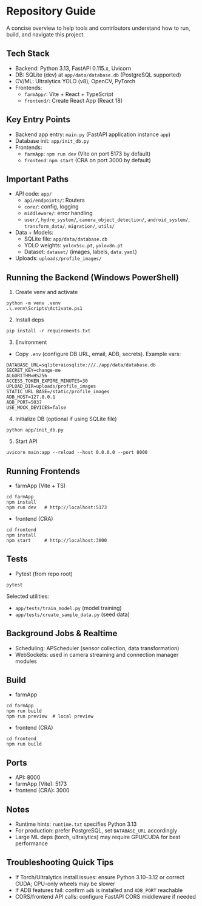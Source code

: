 # Repository Guide

A concise overview to help tools and contributors understand how to run, build, and navigate this project.

## Tech Stack
- Backend: Python 3.13, FastAPI 0.115.x, Uvicorn
- DB: SQLite (dev) at `app/data/database.db` (PostgreSQL supported)
- CV/ML: Ultralytics YOLO (v8), OpenCV, PyTorch
- Frontends:
  - `farmApp/`: Vite + React + TypeScript
  - `frontend/`: Create React App (React 18)

## Key Entry Points
- Backend app entry: `main.py` (FastAPI application instance `app`)
- Database init: `app/init_db.py`
- Frontends:
  - `farmApp`: `npm run dev` (Vite on port 5173 by default)
  - `frontend`: `npm start` (CRA on port 3000 by default)

## Important Paths
- API code: `app/`
  - `api/endpoints/`: Routers
  - `core/`: config, logging
  - `middleware/`: error handling
  - `user/`, `hydro_system/`, `camera_object_detection/`, `android_system/`, `transform_data/`, `migration/`, `utils/`
- Data + Models:
  - SQLite file: `app/data/database.db`
  - YOLO weights: `yolov5su.pt`, `yolov8n.pt`
  - Dataset: `dataset/` (images, labels, `data.yaml`)
- Uploads: `uploads/profile_images/`

## Running the Backend (Windows PowerShell)
1) Create venv and activate
```
python -m venv .venv
.\.venv\Scripts\Activate.ps1
```
2) Install deps
```
pip install -r requirements.txt
```
3) Environment
- Copy `.env` (configure DB URL, email, ADB, secrets). Example vars:
```
DATABASE_URL=sqlite+aiosqlite:///./app/data/database.db
SECRET_KEY=change-me
ALGORITHM=HS256
ACCESS_TOKEN_EXPIRE_MINUTES=30
UPLOAD_DIR=uploads/profile_images
STATIC_URL_BASE=/static/profile_images
ADB_HOST=127.0.0.1
ADB_PORT=5037
USE_MOCK_DEVICES=false
```
4) Initialize DB (optional if using SQLite file)
```
python app/init_db.py
```
5) Start API
```
uvicorn main:app --reload --host 0.0.0.0 --port 8000
```

## Running Frontends
- farmApp (Vite + TS)
```
cd farmApp
npm install
npm run dev   # http://localhost:5173
```
- frontend (CRA)
```
cd frontend
npm install
npm start     # http://localhost:3000
```

## Tests
- Pytest (from repo root)
```
pytest
```
Selected utilities:
- `app/tests/train_model.py` (model training)
- `app/tests/create_sample_data.py` (seed data)

## Background Jobs & Realtime
- Scheduling: APScheduler (sensor collection, data transformation)
- WebSockets: used in camera streaming and connection manager modules

## Build
- farmApp
```
cd farmApp
npm run build
npm run preview  # local preview
```
- frontend (CRA)
```
cd frontend
npm run build
```

## Ports
- API: 8000
- farmApp (Vite): 5173
- frontend (CRA): 3000

## Notes
- Runtime hints: `runtime.txt` specifies Python 3.13
- For production: prefer PostgreSQL, set `DATABASE_URL` accordingly
- Large ML deps (torch, ultralytics) may require GPU/CUDA for best performance

## Troubleshooting Quick Tips
- If Torch/Ultralytics install issues: ensure Python 3.10–3.12 or correct CUDA; CPU-only wheels may be slower
- If ADB features fail: confirm `adb` is installed and `ADB_PORT` reachable
- CORS/frontend API calls: configure FastAPI CORS middleware if needed
